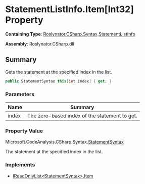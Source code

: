 # StatementListInfo\.Item\[Int32\] Property

**Containing Type**: [Roslynator.CSharp.Syntax](../../README.md)\.[StatementListInfo](../README.md)

**Assembly**: Roslynator\.CSharp\.dll

## Summary

Gets the statement at the specified index in the list\.

```csharp
public StatementSyntax this[int index] { get; }
```

### Parameters

| Name | Summary |
| ---- | ------- |
| index | The zero\-based index of the statement to get\.  |

### Property Value

Microsoft\.CodeAnalysis\.CSharp\.Syntax\.[StatementSyntax](https://docs.microsoft.com/en-us/dotnet/api/microsoft.codeanalysis.csharp.syntax.statementsyntax)

The statement at the specified index in the list\.

### Implements

* [IReadOnlyList\<StatementSyntax>.Item](https://docs.microsoft.com/en-us/dotnet/api/system.collections.generic.ireadonlylist-1.item)

